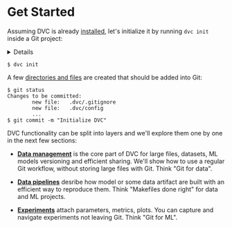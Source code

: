 # Get Started

Assuming DVC is already [installed](/doc/install), let's initialize it by
running `dvc init` inside a Git project:

<details>

### ⚙️ Expand to prepare the project

In expandable sections that start with the ⚙️ emoji, we'll be providing more
information for those trying to run the commands. It's up to you to pick the
best way to read the material - read the text (skip sections like this, and it
should be enough to understand the idea of DVC), or try to run them and get the
fist hand experience.

We'll be building an NLP project from scratch together. The end result is
published on [Github](https://github.com/iterative/example-get-started).

Let's start with `git init`:

```dvc
$ mkdir example-get-started
$ cd example-get-started
$ git init
```

</details>

```dvc
$ dvc init
```

A few [directories and files](<(/doc/user-guide/dvc-files-and-directories)>) are
created that should be added into Git:

```dvc
$ git status
Changes to be committed:
        new file:   .dvc/.gitignore
        new file:   .dvc/config
        ...
$ git commit -m "Initialize DVC"
```

DVC functionality can be split into layers and we'll explore them one by one in
the next few sections:

- [**Data management**](/doc/tutorials/get-started/data-pipelines) is the core
  part of DVC for large files, datasets, ML models versioning and efficient
  sharing. We'll show how to use a regular Git workflow, without storing large
  files with Git. Think "Git for data".

- [**Data pipelines**](/doc/tutorials/get-started/data-pipelines) desribe how
  model or some data artifact are built with an efficient way to reproduce them.
  Think "Makefiles done right" for data and ML projects.

- [**Experiments**](/doc/tutorials/get-started/experiments) attach parameters,
  metrics, plots. You can capture and navigate experiments not leaving Git.
  Think "Git for ML".
